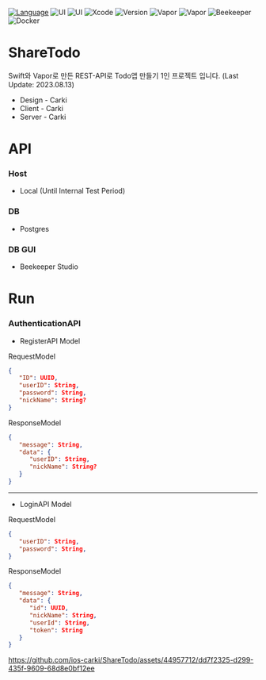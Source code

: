 [![Language](https://img.shields.io/badge/language-Swift%205.7.2-skyblue.svg)](https://swift.org)
![UI](https://img.shields.io/badge/UI-SwiftUI-blue.svg)
![UI](https://img.shields.io/badge/UI-UIKit-red.svg)
![Xcode](https://img.shields.io/badge/Xcode-14.2+-green)
![Version](https://img.shields.io/badge/iOS-15.0-yellow)
![Vapor](https://img.shields.io/badge/Vapor_framework-4.77.1-purple)
![Vapor](https://img.shields.io/badge/Vapor_toolbox-18.7.1-purple)
![Beekeeper](https://img.shields.io/badge/Beekeeper-3.9.18-brown)
![Docker](https://img.shields.io/badge/Docker-4.21.1-cyan)


# ShareTodo
Swift와 Vapor로 만든 REST-API로 Todo앱 만들기 1인 프로젝트 입니다. (Last Update: 2023.08.13)
- Design - Carki
- Client - Carki
- Server - Carki

# API
### Host 
- Local (Until Internal Test Period)
### DB 
- Postgres
### DB GUI
- Beekeeper Studio

# Run
### AuthenticationAPI
- RegisterAPI Model
  
RequestModel
```JSON
{
   "ID": UUID,
   "userID": String,
   "password": String,
   "nickName": String?
}
```

ResponseModel
```JSON
{
   "message": String,
   "data": {
      "userID": String,
      "nickName": String?
   }
}
```
---

- LoginAPI Model

RequestModel
```JSON
{
   "userID": String,
   "password": String,
}
```

ResponseModel
```JSON
{
   "message": String,
   "data": {
      "id": UUID,
      "nickName": String,
      "userId": String,
      "token": String
   }
}
```
https://github.com/ios-carki/ShareTodo/assets/44957712/dd7f2325-d299-435f-9609-68d8e0bf12ee
